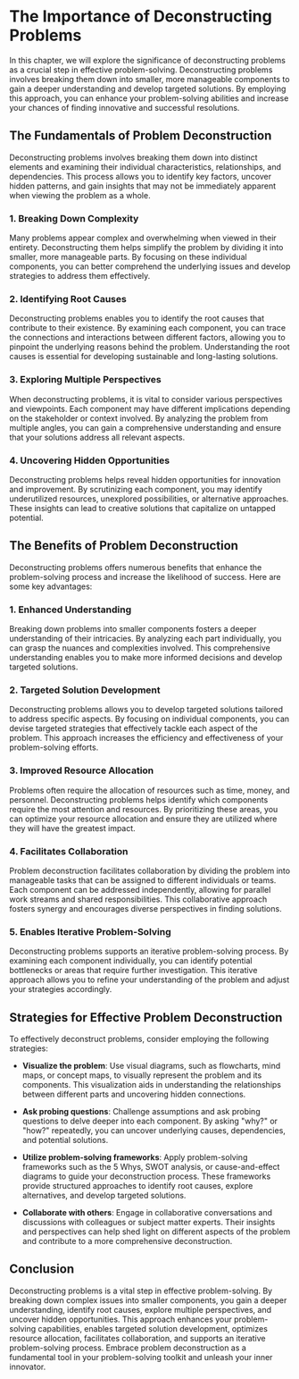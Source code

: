 The Importance of Deconstructing Problems
==================================================

In this chapter, we will explore the significance of deconstructing problems as a crucial step in effective problem-solving. Deconstructing problems involves breaking them down into smaller, more manageable components to gain a deeper understanding and develop targeted solutions. By employing this approach, you can enhance your problem-solving abilities and increase your chances of finding innovative and successful resolutions.

The Fundamentals of Problem Deconstruction
------------------------------------------

Deconstructing problems involves breaking them down into distinct elements and examining their individual characteristics, relationships, and dependencies. This process allows you to identify key factors, uncover hidden patterns, and gain insights that may not be immediately apparent when viewing the problem as a whole.

### 1. Breaking Down Complexity

Many problems appear complex and overwhelming when viewed in their entirety. Deconstructing them helps simplify the problem by dividing it into smaller, more manageable parts. By focusing on these individual components, you can better comprehend the underlying issues and develop strategies to address them effectively.

### 2. Identifying Root Causes

Deconstructing problems enables you to identify the root causes that contribute to their existence. By examining each component, you can trace the connections and interactions between different factors, allowing you to pinpoint the underlying reasons behind the problem. Understanding the root causes is essential for developing sustainable and long-lasting solutions.

### 3. Exploring Multiple Perspectives

When deconstructing problems, it is vital to consider various perspectives and viewpoints. Each component may have different implications depending on the stakeholder or context involved. By analyzing the problem from multiple angles, you can gain a comprehensive understanding and ensure that your solutions address all relevant aspects.

### 4. Uncovering Hidden Opportunities

Deconstructing problems helps reveal hidden opportunities for innovation and improvement. By scrutinizing each component, you may identify underutilized resources, unexplored possibilities, or alternative approaches. These insights can lead to creative solutions that capitalize on untapped potential.

The Benefits of Problem Deconstruction
--------------------------------------

Deconstructing problems offers numerous benefits that enhance the problem-solving process and increase the likelihood of success. Here are some key advantages:

### 1. Enhanced Understanding

Breaking down problems into smaller components fosters a deeper understanding of their intricacies. By analyzing each part individually, you can grasp the nuances and complexities involved. This comprehensive understanding enables you to make more informed decisions and develop targeted solutions.

### 2. Targeted Solution Development

Deconstructing problems allows you to develop targeted solutions tailored to address specific aspects. By focusing on individual components, you can devise targeted strategies that effectively tackle each aspect of the problem. This approach increases the efficiency and effectiveness of your problem-solving efforts.

### 3. Improved Resource Allocation

Problems often require the allocation of resources such as time, money, and personnel. Deconstructing problems helps identify which components require the most attention and resources. By prioritizing these areas, you can optimize your resource allocation and ensure they are utilized where they will have the greatest impact.

### 4. Facilitates Collaboration

Problem deconstruction facilitates collaboration by dividing the problem into manageable tasks that can be assigned to different individuals or teams. Each component can be addressed independently, allowing for parallel work streams and shared responsibilities. This collaborative approach fosters synergy and encourages diverse perspectives in finding solutions.

### 5. Enables Iterative Problem-Solving

Deconstructing problems supports an iterative problem-solving process. By examining each component individually, you can identify potential bottlenecks or areas that require further investigation. This iterative approach allows you to refine your understanding of the problem and adjust your strategies accordingly.

Strategies for Effective Problem Deconstruction
-----------------------------------------------

To effectively deconstruct problems, consider employing the following strategies:

* **Visualize the problem**: Use visual diagrams, such as flowcharts, mind maps, or concept maps, to visually represent the problem and its components. This visualization aids in understanding the relationships between different parts and uncovering hidden connections.

* **Ask probing questions**: Challenge assumptions and ask probing questions to delve deeper into each component. By asking "why?" or "how?" repeatedly, you can uncover underlying causes, dependencies, and potential solutions.

* **Utilize problem-solving frameworks**: Apply problem-solving frameworks such as the 5 Whys, SWOT analysis, or cause-and-effect diagrams to guide your deconstruction process. These frameworks provide structured approaches to identify root causes, explore alternatives, and develop targeted solutions.

* **Collaborate with others**: Engage in collaborative conversations and discussions with colleagues or subject matter experts. Their insights and perspectives can help shed light on different aspects of the problem and contribute to a more comprehensive deconstruction.

Conclusion
----------

Deconstructing problems is a vital step in effective problem-solving. By breaking down complex issues into smaller components, you gain a deeper understanding, identify root causes, explore multiple perspectives, and uncover hidden opportunities. This approach enhances your problem-solving capabilities, enables targeted solution development, optimizes resource allocation, facilitates collaboration, and supports an iterative problem-solving process. Embrace problem deconstruction as a fundamental tool in your problem-solving toolkit and unleash your inner innovator.

